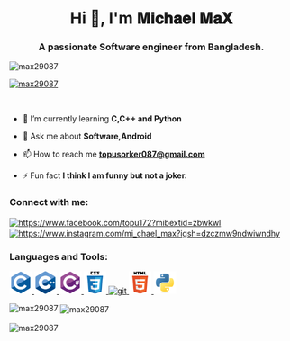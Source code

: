 <h1 align="center">Hi 👋, I'm 𝐌𝐢𝐜𝐡𝐚𝐞𝐥 𝐌𝐚𝐗</h1>
<h3 align="center">A passionate Software engineer from Bangladesh.</h3>

<p align="left"> <img src="https://komarev.com/ghpvc/?username=max29087&label=Profile%20views&color=0e75b6&style=flat" alt="max29087" /> </p>

<p align="left"> <a href="https://github.com/ryo-ma/github-profile-trophy"><img src="https://github-profile-trophy.vercel.app/?username=max29087" alt="max29087" /></a> </p>

<p align="left"> <a href="https://twitter.com/" target="blank"><img src="https://img.shields.io/twitter/follow/?logo=twitter&style=for-the-badge" alt="" /></a> </p>

- 🌱 I’m currently learning **C,C++ and Python**

- 💬 Ask me about **Software,Android**

- 📫 How to reach me **topusorker087@gmail.com**

- ⚡ Fun fact **I think I am funny but not a joker.**

<h3 align="left">Connect with me:</h3>
<p align="left">
<a href="https://fb.com/https://www.facebook.com/topu172?mibextid=zbwkwl" target="blank"><img align="center" src="https://raw.githubusercontent.com/rahuldkjain/github-profile-readme-generator/master/src/images/icons/Social/facebook.svg" alt="https://www.facebook.com/topu172?mibextid=zbwkwl" height="30" width="40" /></a>
<a href="https://instagram.com/https://www.instagram.com/mi_chael_max?igsh=dzczmw9ndwiwndhy" target="blank"><img align="center" src="https://raw.githubusercontent.com/rahuldkjain/github-profile-readme-generator/master/src/images/icons/Social/instagram.svg" alt="https://www.instagram.com/mi_chael_max?igsh=dzczmw9ndwiwndhy" height="30" width="40" /></a>
</p>

<h3 align="left">Languages and Tools:</h3>
<p align="left"> <a href="https://www.cprogramming.com/" target="_blank" rel="noreferrer"> <img src="https://raw.githubusercontent.com/devicons/devicon/master/icons/c/c-original.svg" alt="c" width="40" height="40"/> </a> <a href="https://www.w3schools.com/cpp/" target="_blank" rel="noreferrer"> <img src="https://raw.githubusercontent.com/devicons/devicon/master/icons/cplusplus/cplusplus-original.svg" alt="cplusplus" width="40" height="40"/> </a> <a href="https://www.w3schools.com/cs/" target="_blank" rel="noreferrer"> <img src="https://raw.githubusercontent.com/devicons/devicon/master/icons/csharp/csharp-original.svg" alt="csharp" width="40" height="40"/> </a> <a href="https://www.w3schools.com/css/" target="_blank" rel="noreferrer"> <img src="https://raw.githubusercontent.com/devicons/devicon/master/icons/css3/css3-original-wordmark.svg" alt="css3" width="40" height="40"/> </a> <a href="https://git-scm.com/" target="_blank" rel="noreferrer"> <img src="https://www.vectorlogo.zone/logos/git-scm/git-scm-icon.svg" alt="git" width="40" height="40"/> </a> <a href="https://www.w3.org/html/" target="_blank" rel="noreferrer"> <img src="https://raw.githubusercontent.com/devicons/devicon/master/icons/html5/html5-original-wordmark.svg" alt="html5" width="40" height="40"/> </a> <a href="https://www.python.org" target="_blank" rel="noreferrer"> <img src="https://raw.githubusercontent.com/devicons/devicon/master/icons/python/python-original.svg" alt="python" width="40" height="40"/> </a> </p>

<p><img align="left" src="https://github-readme-stats.vercel.app/api/top-langs?username=max29087&show_icons=true&locale=en&layout=compact" alt="max29087" /></p>

<p>&nbsp;<img align="center" src="https://github-readme-stats.vercel.app/api?username=max29087&show_icons=true&locale=en" alt="max29087" /></p>

<p><img align="center" src="https://github-readme-streak-stats.herokuapp.com/?user=max29087&" alt="max29087" /></p>

<!---
Max29087/Max29087 is a ✨ special ✨ repository because its `README.md` (this file) appears on your GitHub profile.
You can click the Preview link to take a look at your changes.
--->
